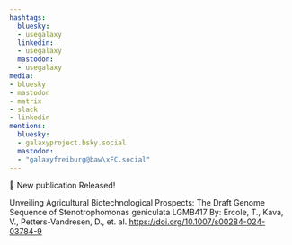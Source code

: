 ```yaml
---
hashtags:
  bluesky:
  - usegalaxy
  linkedin:
  - usegalaxy
  mastodon:
  - usegalaxy
media:
- bluesky
- mastodon
- matrix
- slack
- linkedin
mentions:
  bluesky:
  - galaxyproject.bsky.social
  mastodon:
  - "galaxyfreiburg@baw\xFC.social"
---
```

📰 New publication Released!

Unveiling Agricultural Biotechnological Prospects: The Draft Genome Sequence of Stenotrophomonas geniculata LGMB417
By: Ercole, T., Kava, V., Petters-Vandresen, D., et. al.
https://doi.org/10.1007/s00284-024-03784-9